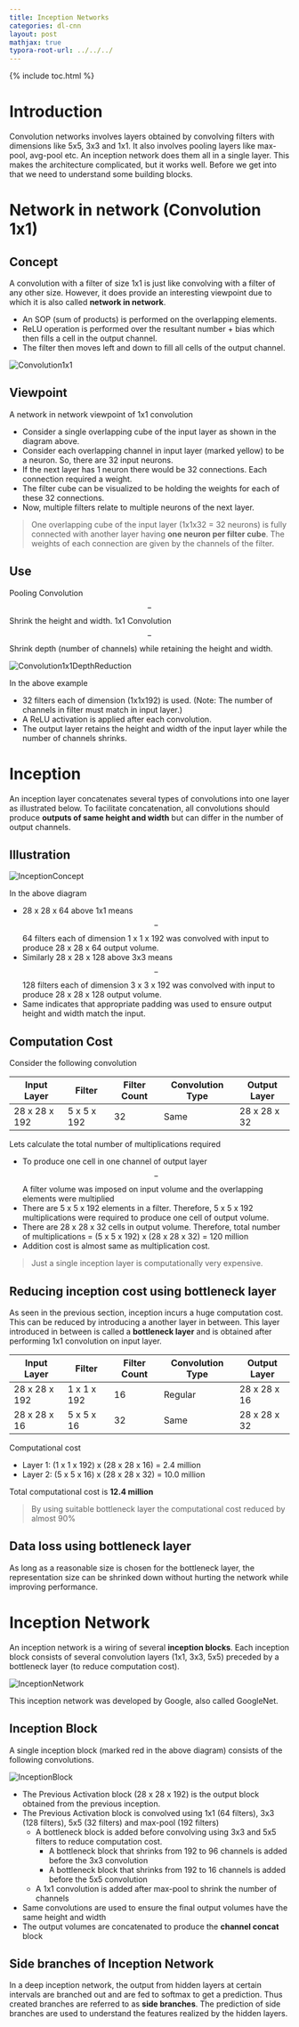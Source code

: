 ```yaml
---
title: Inception Networks
categories: dl-cnn
layout: post
mathjax: true
typora-root-url: ../../../
---
```


{% include toc.html %}

# Introduction

Convolution networks involves layers obtained by convolving filters with dimensions like 5x5, 3x3 and 1x1. It also involves pooling layers like max-pool, avg-pool etc. An inception network does them all in a single layer. This makes the architecture complicated, but it works well. Before we get into that we need to understand some building blocks.

# Network in network (Convolution 1x1)

## Concept

 A convolution with a filter of size 1x1 is just like convolving with a filter of any other size. However, it does provide an interesting viewpoint due to which it is also called **network in network**.

- An SOP (sum of products) is performed on the overlapping elements. 
- ReLU operation is performed over the resultant number + bias which then  fills a cell in the output channel. 
- The filter then moves left and down to fill all cells of the output channel.

![Convolution1x1](/assets/images/dl/Convolution1x1.png)

## Viewpoint

A network in network viewpoint of 1x1 convolution

- Consider a single overlapping cube of the input layer as shown in the diagram above.
- Consider each overlapping channel in input layer (marked yellow) to be a neuron. So, there are 32 input neurons.
- If the next layer has 1 neuron there would be 32 connections. Each connection required a weight.
- The filter cube can be visualized to be holding the weights for each of these 32 connections.
- Now, multiple filters relate to multiple neurons of the next layer.

> One overlapping cube of the input layer (1x1x32 = 32 neurons) is fully connected with another layer having **one neuron per filter cube**. The weights of each connection are given by the channels of the filter.

## Use

Pooling Convolution $$-$$ Shrink the height and width. 1x1 Convolution $$-$$ Shrink depth (number of channels) while retaining the height and width.

![Convolution1x1DepthReduction](/assets/images/dl/Convolution1x1DepthReduction.png)



In the above example

- 32 filters each of dimension (1x1x192) is used. (Note: The number of channels in filter must match in input layer.)
- A ReLU activation is applied after each convolution.
- The output layer retains the height and width of the input layer while the number of channels shrinks.

# Inception

An inception layer concatenates several types of convolutions into one layer as illustrated below. To facilitate concatenation, all convolutions should produce **outputs of same height and width** but can differ in the number of output channels.

## Illustration

![InceptionConcept](/assets/images/dl/InceptionConcept.png)



In the above diagram

- 28 x 28 x 64 above 1x1 means $$-$$ 64 filters each of dimension 1 x 1 x 192 was convolved with input to produce 28 x 28 x 64 output volume.  
- Similarly 28 x 28 x 128 above 3x3 means $$-$$ 128 filters each of dimension 3 x 3 x 192 was convolved with input to produce 28 x 28 x 128 output volume.
- Same indicates that appropriate padding was used to ensure output height and width match the input.

## Computation Cost

Consider the following convolution

| Input Layer   | Filter      | Filter Count | Convolution Type | Output Layer |
| ------------- | ----------- | ------------ | ---------------- | ------------ |
| 28 x 28 x 192 | 5 x 5 x 192 | 32           | Same             | 28 x 28 x 32 |

Lets calculate the total number of multiplications required

- To produce one cell in one channel of output layer $$-$$ A filter volume was imposed on input volume and the overlapping elements were multiplied 
- There are 5 x 5 x 192 elements in a filter. Therefore,  5 x 5 x 192 multiplications were required to produce one cell of output volume.
- There are 28 x 28 x 32 cells in output volume. Therefore, total number of multiplications = (5 x 5 x 192) x  (28 x 28 x 32) = 120 million
- Addition cost is almost same as multiplication cost.

> Just a single inception layer is computationally very expensive. 

## Reducing inception cost using bottleneck layer

As seen in the previous section, inception incurs a huge computation cost. This can be reduced by introducing a another layer in between. This layer introduced in between is called a **bottleneck layer** and is obtained after performing 1x1 convolution on input layer.

| Input Layer   | Filter      | Filter Count | Convolution Type | Output Layer |
| ------------- | ----------- | ------------ | ---------------- | ------------ |
| 28 x 28 x 192 | 1 x 1 x 192 | 16           | Regular          | 28 x 28 x 16 |
| 28 x 28 x 16  | 5 x 5 x 16  | 32           | Same             | 28 x 28 x 32 |

Computational cost

- Layer 1: (1 x 1 x 192) x (28 x 28 x 16) = 2.4 million
- Layer 2: (5 x 5 x 16) x (28 x 28 x 32) = 10.0 million

Total computational cost is **12.4 million**

> By using suitable bottleneck layer the computational cost reduced by almost 90%

## Data loss using bottleneck layer

As long as a reasonable size is chosen for the bottleneck layer, the representation size can be shrinked down without hurting the network while improving performance.

# Inception Network

An inception network is a wiring of several **inception blocks**. Each inception block consists of several convolution layers (1x1, 3x3, 5x5) preceded by a bottleneck layer (to reduce computation cost).

![InceptionNetwork](/assets/images/dl/InceptionNetwork.png)

This inception network was developed by Google, also called GoogleNet.



## Inception Block

A single inception block (marked red in the above diagram) consists of the following convolutions.

![InceptionBlock](/assets/images/dl/InceptionBlock.png)



- The Previous Activation block (28 x 28 x 192) is the output block obtained from the previous inception.
- The Previous Activation block is convolved using 1x1 (64 filters), 3x3 (128 filters), 5x5 (32 filters) and max-pool (192 filters)
  - A bottleneck block is added before convolving using 3x3 and 5x5 filters to reduce computation cost.
    - A bottleneck block that shrinks from 192 to 96 channels is added before the 3x3 convolution
    - A bottleneck block that shrinks from 192 to 16 channels is added before the 5x5 convolution
  - A 1x1 convolution is added after max-pool to shrink the number of channels
- Same convolutions are used to ensure the final output volumes have the same height and width
- The output volumes are concatenated to produce the **channel concat** block



## Side branches of Inception Network

In a deep inception network, the output from hidden layers at certain intervals are branched out and are fed to softmax to get a prediction. Thus created branches are referred to as **side branches**. The prediction of side branches are used to understand the features realized by the hidden layers.

